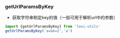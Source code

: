 
### getUrlParamsByKey 
- 获取字符串制定key的值（一般可用于解析url中的参数）

```ts
import {getUrlParamsByKey} from 'lexi-utils'
getUrlParamsByKey('a=&b=2','a')

``` 